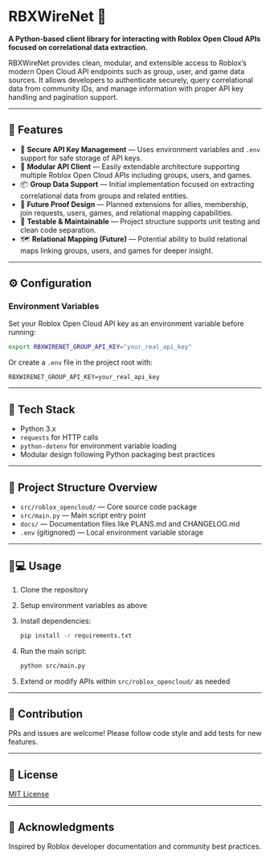 # RBXWireNet 🚀
**A Python-based client library for interacting with Roblox Open Cloud APIs focused on correlational data extraction.**

RBXWireNet provides clean, modular, and extensible access to Roblox’s modern Open Cloud API endpoints such as group, user, and game data sources. It allows developers to authenticate securely, query correlational data from community IDs, and manage information with proper API key handling and pagination support.

***

## 🚀 Features

- 🔑 **Secure API Key Management** — Uses environment variables and `.env` support for safe storage of API keys.  
- 🔄 **Modular API Client** — Easily extendable architecture supporting multiple Roblox Open Cloud APIs including groups, users, and games.  
- 📦 **Group Data Support** — Initial implementation focused on extracting correlational data from groups and related entities.  
- 🔮 **Future Proof Design** — Planned extensions for allies, membership, join requests, users, games, and relational mapping capabilities.  
- 🧪 **Testable & Maintainable** — Project structure supports unit testing and clean code separation.  
- 🗺️ **Relational Mapping (Future)** — Potential ability to build relational maps linking groups, users, and games for deeper insight.

***

## ⚙️ Configuration

### Environment Variables

Set your Roblox Open Cloud API key as an environment variable before running:

```bash
export RBXWIRENET_GROUP_API_KEY="your_real_api_key"
```

Or create a `.env` file in the project root with:

```env
RBXWIRENET_GROUP_API_KEY=your_real_api_key
```

***

## 🧰 Tech Stack

- Python 3.x  
- `requests` for HTTP calls  
- `python-dotenv` for environment variable loading  
- Modular design following Python packaging best practices  

***

## 📂 Project Structure Overview

- `src/roblox_opencloud/` — Core source code package  
- `src/main.py` — Main script entry point  
- `docs/` — Documentation files like PLANS.md and CHANGELOG.md  
- `.env` (gitignored) — Local environment variable storage  

***

## 🧑💻 Usage

1. Clone the repository  
2. Setup environment variables as above  
3. Install dependencies:

   ```bash
   pip install -r requirements.txt
   ```

4. Run the main script:

   ```bash
   python src/main.py
   ```

5. Extend or modify APIs within `src/roblox_opencloud/` as needed

***

## 📖 Contribution

PRs and issues are welcome! Please follow code style and add tests for new features.

***

## 📝 License

[MIT License](LICENSE)

***

## 📜 Acknowledgments

Inspired by Roblox developer documentation and community best practices.
